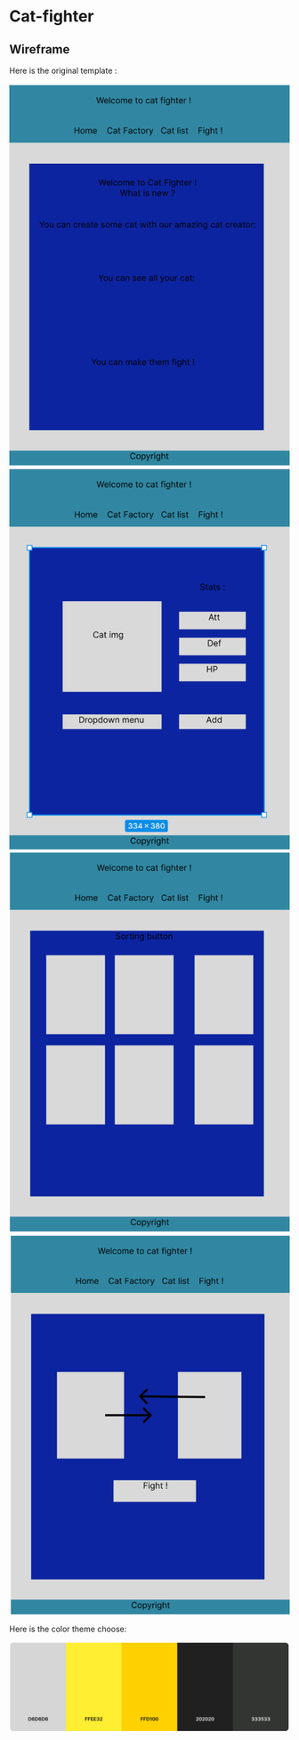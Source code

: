 # Cat-fighter

## Wireframe

Here is the original template :

![wireframe1](img/wireframe1.png)
![wireframe2](img/wireframe2.png)
![wireframe3](img/wireframe3.png)
![wireframe4](img/wireframe4.png)

Here is the color theme choose:

![color theme](img/color%20theme.png)
